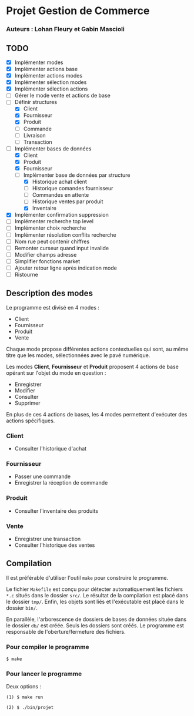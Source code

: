 # Projet Gestion de Commerce
### Auteurs : Lohan Fleury et Gabin Mascioli

## TODO
- [x] Implémenter modes
- [x] Implémenter actions base
- [x] Implémenter actions modes
- [x] Implémenter sélection modes
- [x] Implémenter sélection actions
- [ ] Gérer le mode vente et actions de base
- [ ] Définir structures
    - [x] Client
    - [x] Fournisseur
    - [x] Produit
    - [ ] Commande
    - [ ] Livraison
    - [ ] Transaction
- [ ] Implémenter bases de données
    - [x] Client
    - [x] Produit
    - [x] Fournisseur
    - [ ] Implémenter base de données par structure
        - [x] Historique achat client
        - [ ] Historique comandes fournisseur
        - [ ] Commandes en attente
        - [ ] Historique ventes par produit
        - [x] Inventaire
- [x] Implémenter confirmation suppression
- [ ] Implémenter recherche top level
- [ ] Implémenter choix recherche
- [ ] Implémenter résolution conflits recherche
- [ ] Nom rue peut contenir chiffres
- [ ] Remonter curseur quand input invalide
- [ ] Modifier champs adresse
- [ ] Simplifier fonctions market
- [ ] Ajouter retour ligne après indication mode
- [ ] Ristourne

## Description des modes

Le programme est divisé en 4 modes :
- Client
- Fournisseur
- Produit
- Vente

Chaque mode propose différentes actions contextuelles qui sont, au même titre
que les modes, sélectionnées avec le pavé numérique.

Les modes **Client**, **Fournisseur** et **Produit** proposent 4 actions de base
opérant sur l'objet du mode en question :
- Enregistrer
- Modifier
- Consulter
- Supprimer

En plus de ces 4 actions de bases, les 4 modes permettent d'exécuter des actions
spécifiques.

### Client
- Consulter l'historique d'achat

### Fournisseur
- Passer une commande
- Enregistrer la réception de commande

### Produit
- Consulter l'inventaire des produits

### Vente
- Enregistrer une transaction
- Consulter l'historique des ventes

## Compilation

Il est préférable d'utiliser l'outil ```make``` pour construire le programme.

Le fichier ```Makefile``` est conçu pour détecter automatiquement les fichiers
```*.c``` situés dans le dossier ```src/```. Le résultat de la compilation est
placé dans le dossier ```tmp/```. Enfin, les objets sont liés et l'exécutable
est placé dans le dossier ```bin/```.

En parallèle, l'arborescence de dossiers de bases de données située dans le
dossier ```db/``` est créée. Seuls les dossiers sont créés. Le programme est
responsable de l'oberture/fermeture des fichiers.

### Pour compiler le programme

```
$ make
```

### Pour lancer le programme

Deux options :

```
(1) $ make run

(2) $ ./bin/projet
```
